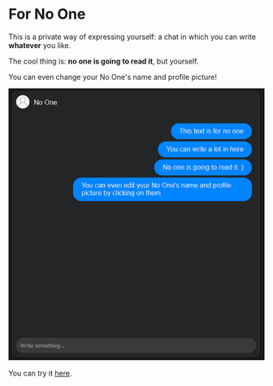 #  For No One

This is a private way of expressing yourself: a chat in which you can write **whatever** you like.

The cool thing is: **no one is going to read it**, but yourself.

You can even change your No One's name and profile picture!

![For No One example](../docs/imgs/forNoOne.png)

You can try it [here](https://garz4.github.io/venting/forNoOne).
